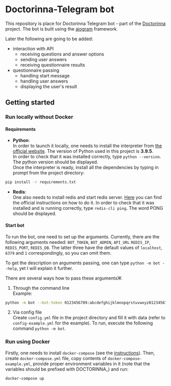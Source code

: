# Doctorinna-Telegram bot

This repository is place for Doctorinna Telegram bot - part of the [Doctorinna](https://github.com/Doctorinna) project. 
The bot is built using the [aiogram](https://github.com/aiogram/aiogram) framework.

Later the following are going to be added:
  - interaction with API
    - receiving questions and answer options
    - sending user answers
    - receiving questionnaire results
  - questionnaire passing
    - handling start message
    - handling user answers
    - displaying the user's result

## Getting started

### Run locally without Docker

#### Requirements
- **Python**:  
  In order to launch it locally, one needs to install the interpreter 
from [the official website](https://www.python.org/downloads/). The version of Python used in this project is **3.9.5**.  
In order to check that it was installed correctly, type `python --version`. The python version should be displayed.\
Once the interpreter is ready, install all the dependencies by typing in prompt from the project directory:
```bash
pip install -r requirements.txt
```

- **Redis**:  
  One also needs to install redis and start redis server. [Here](https://redis.io/download) you can find the official instructions on how to do it.
In order to check that it was installed and is running correctly, type `redis-cli ping`. The word PONG should be displayed.
  
#### Start bot
To run the bot, one need to set up the arguments.
Currently, there are the following arguments needed: `BOT_TOKEN`, `BOT_ADMIN`, `API_URL` `REDIS_IP`, `REDIS_PORT`, `REDIS_DB`.
The latter three have the default values of `localhost`, `6379` and `1` correspondingly, so you can omit them.

To get the description on arguments passing, one can type `python -m bot --help`, yet I will explain it further.

There are several ways how to pass these argumentsЖ

1) Through the command line  
   Example:  
```bash
python -m bot --bot-token 0123456789:abcdefghijklmnopqrstuvwxyz012345678 --bot-admin 123456789 --api-url https://doctorinna.com/api
```

2) Via config file  
  Create `config.yml` file in the project directory and fill it with data (refer to `config-example.yml` for the example).
   To run, execute the following command `python -m bot`.

   
### Run using Docker
Firstly, one needs to install `docker-compose` (see the [instructions](https://docs.docker.com/compose/install/)).
Then, create `docker-compose.yml` file, copy contents of `docker-compose-example.yml`, provide proper environment variables in it
(note that the variables should be prefixed with DOCTORINNA_) and run:
```bash
docker-compose up
```
